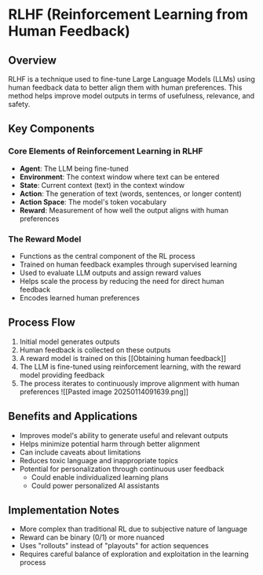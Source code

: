 # RLHF (Reinforcement Learning from Human Feedback)

## Overview
RLHF is a technique used to fine-tune Large Language Models (LLMs) using human feedback data to better align them with human preferences. This method helps improve model outputs in terms of usefulness, relevance, and safety.

## Key Components

### Core Elements of Reinforcement Learning in RLHF
- **Agent**: The LLM being fine-tuned
- **Environment**: The context window where text can be entered
- **State**: Current context (text) in the context window
- **Action**: The generation of text (words, sentences, or longer content)
- **Action Space**: The model's token vocabulary
- **Reward**: Measurement of how well the output aligns with human preferences

### The Reward Model
- Functions as the central component of the RL process
- Trained on human feedback examples through supervised learning
- Used to evaluate LLM outputs and assign reward values
- Helps scale the process by reducing the need for direct human feedback
- Encodes learned human preferences

## Process Flow
1. Initial model generates outputs
2. Human feedback is collected on these outputs
3. A reward model is trained on this [[Obtaining human feedback]]
4. The LLM is fine-tuned using reinforcement learning, with the reward model providing feedback
5. The process iterates to continuously improve alignment with human preferences
![[Pasted image 20250114091639.png]]
## Benefits and Applications
- Improves model's ability to generate useful and relevant outputs
- Helps minimize potential harm through better alignment
- Can include caveats about limitations
- Reduces toxic language and inappropriate topics
- Potential for personalization through continuous user feedback
   - Could enable individualized learning plans
   - Could power personalized AI assistants

## Implementation Notes
- More complex than traditional RL due to subjective nature of language
- Reward can be binary (0/1) or more nuanced
- Uses "rollouts" instead of "playouts" for action sequences
- Requires careful balance of exploration and exploitation in the learning process
